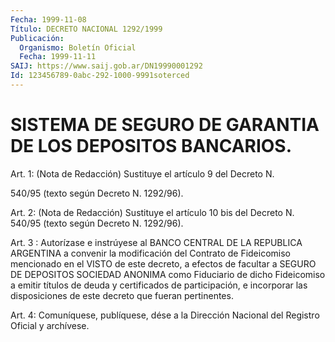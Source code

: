 ```yaml
---
Fecha: 1999-11-08
Título: DECRETO NACIONAL 1292/1999
Publicación:
  Organismo: Boletín Oficial
  Fecha: 1999-11-11
SAIJ: https://www.saij.gob.ar/DN19990001292
Id: 123456789-0abc-292-1000-9991soterced
---
```

# SISTEMA DE SEGURO DE GARANTIA DE LOS DEPOSITOS BANCARIOS.

<a id="1"></a>
Art. 1:  (Nota de Redacción) Sustituye el artículo 9 del Decreto N.

540/95 (texto según Decreto N. 1292/96).

<a id="2"></a>
Art. 2: (Nota de Redacción) Sustituye el artículo 10 bis del Decreto N. 540/95 (texto según Decreto N. 1292/96).

<a id="3"></a>
Art. 3 : Autorízase  e  instrúyese al BANCO CENTRAL DE LA REPUBLICA ARGENTINA a convenir la modificación  del  Contrato de Fideicomiso mencionado  en el VISTO de este decreto, a efectos  de  facultar  a SEGURO DE DEPOSITOS  SOCIEDAD  ANONIMA  como  Fiduciario  de  dicho Fideicomiso a emitir títulos de deuda y certificados de participación, e incorporar las disposiciones de este decreto  que fueran pertinentes.

<a id="4"></a>
Art. 4: Comuníquese, publíquese, dése a la Dirección  Nacional del Registro Oficial y archívese.